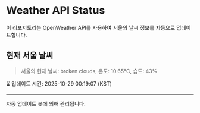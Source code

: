 
# Weather API Status

이 리포지토리는 OpenWeather API를 사용하여 서울의 날씨 정보를 자동으로 업데이트합니다.

## 현재 서울 날씨
> 서울의 현재 날씨: broken clouds, 온도: 10.65°C, 습도: 43%

⏳ 업데이트 시간: 2025-10-29 00:19:07 (KST)

---
자동 업데이트 봇에 의해 관리됩니다.
